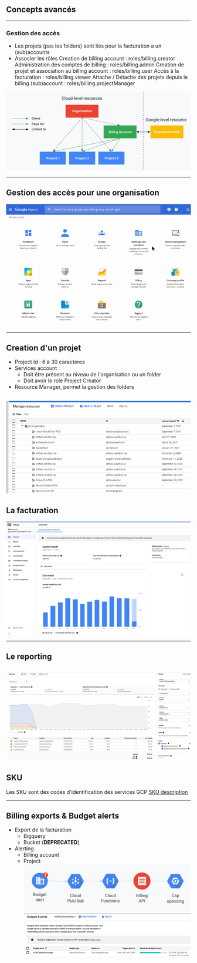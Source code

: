 ## Concepts avancés

----

### Gestion des accès
* Les projets (pas les folders) sont liés pour la facturation a un (sub)accounts
* Associer les rôles 
	Creation de billing account : roles/billing.creator
	Administration des comptes de billing : roles/billing.admin
	Creation de projet et association au billing account : roles/billing.user
	Accès à la facturation : roles/billing.viewer
	Attache / Détache des projets depuis le billing (sub)account : roles/billing.projectManager
	
<img src="img/access-control-org.png" style="background:none; border:none; box-shadow:none;"/>

----

## Gestion des accès pour une organisation
<img src="img/console-admin.png" style="background:none; border:none; box-shadow:none;"/>

----

## Creation d'un projet
* Project Id : 6 à 30 caracteres
* Services account :
	* Doit être présent au niveau de l'organisation ou un folder
	* Doit avoir le role Project Creator
* Resource Manager, permet la gestion des folders 

![resources](img/manage-resources.png)
----

## La facturation
![resources](img/billing-gcp.png)

----

## Le reporting
![resources](img/billing-gcp2.png)
----

## SKU
Les SKU sont des codes d'identification des services GCP
[SKU description](https://cloud.google.com/skus/legacy-ids)

----

## Billing exports & Budget alerts
* Export de la facturation 
	* Bigquery
	* Bucket (<b>DEPRECATED</b>)
* Alerting
	* Billing account
	* Project
![resources](img/gcp-alerting.png)
![resources](img/gcp-alerting2.png)

